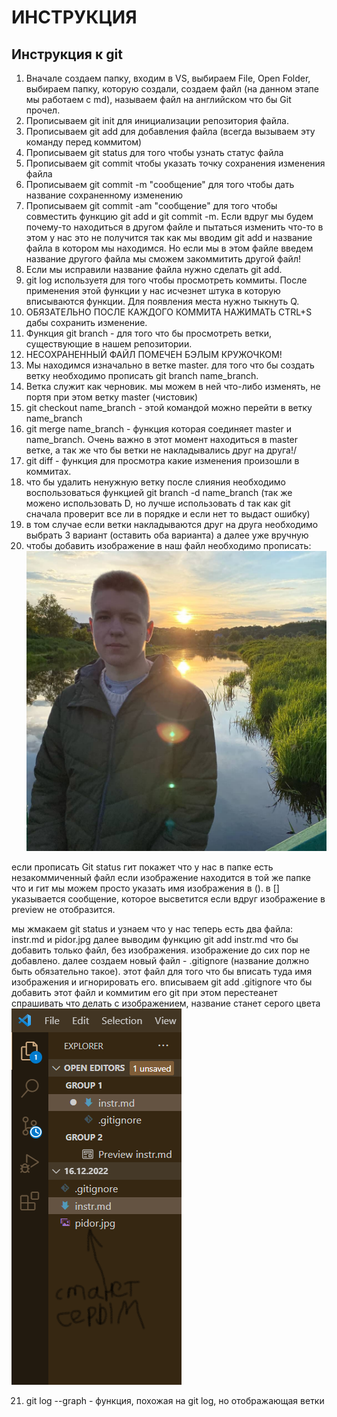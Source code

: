 # ИНСТРУКЦИЯ
## Инструкция к git
1. Вначале создаем папку, входим в VS, выбираем File, Open Folder, выбираем папку, которую создали, создаем файл (на данном этапе мы работаем с md), называем файл на английском что бы Git прочел. 
2. Прописываем git init для инициализации репозитория файла.
3. Прописываем git add для добавления файла (всегда вызываем эту команду перед коммитом)
4. Прописываем git status  для того чтобы узнать статус файла
5. Прописываем git commit чтобы указать точку сохранения изменения файла
6. Прописываем git commit -m "сообщение" для того чтобы дать название сохраненному изменению
7. Прописываем git commit -am "сообщение" для того чтобы совместить функцию git add и git commit -m. Если вдруг мы будем почему-то находиться в другом файле и пытаться изменить что-то в этом у нас это не получится так как мы вводим git add и название файла в котором мы находимся. Но если мы в этом файле введем название другого файла мы сможем закоммитить другой файл!
8. Если мы исправили название файла нужно сделать git add.
9. git log используетя для того чтобы просмотреть коммиты. После применения этой функции у нас исчезнет штука в которую вписываются функции. Для появления места нужно тыкнуть Q.
10. ОБЯЗАТЕЛЬНО ПОСЛЕ КАЖДОГО КОММИТА НАЖИМАТЬ CTRL+S дабы сохранить изменение.
11. Функция git branch - для того что бы просмотреть ветки, существующие в нашем репозитории. 
12. НЕСОХРАНЕННЫЙ ФАЙЛ ПОМЕЧЕН БЭЛЫМ КРУЖОЧКОМ! 
13. Мы находимся изначально в ветке master. для того что бы создать ветку необходимо прописать git branch name_branch. 
14. Ветка служит как черновик. мы можем в ней что-либо изменять, не портя при этом ветку master (чистовик)
15. git checkout name_branch - этой командой можно перейти в ветку name_branch
16. git merge name_branch - функция которая соединяет master и name_branch. Очень важно в этот момент находиться в master ветке, а так же что бы ветки не накладывались друг на друга!/
17. git diff - функция для просмотра какие изменения произошли в коммитах.
18. что бы удалить ненужную ветку после слияния необходимо воспользоваться функцией git branch -d name_branch (так же можено использовать D, но лучше использовать d так как git сначала проверит все ли в порядке и если нет то выдаст ошибку)
19. в том случае если ветки накладываются друг на друга необходимо выбрать 3 вариант (оставить оба варианта) а далее уже вручную
20. чтобы добавить изображение в наш файл необходимо прописать:
![лучший мужчина на планете](pidor.jpg)

если прописать Git status гит покажет что у нас в папке есть незакоммиченный файл
если изображение находится в той же папке что и гит мы можем просто указать имя изображения в ().
в [] указывается сообщение, которое высветится если вдруг изображение в preview не отобразится.

мы жмакаем git status и узнаем что у нас теперь есть два файла: instr.md и pidor.jpg 
далее выводим функцию git add instr.md что бы добавить только файл, без изображения. изображение до сих пор не добавлено. 
далее создаем новый файл - .gitignore (название должно быть обязательно такое). этот файл для того что бы вписать туда имя изображения и игнорировать его. 
вписываем git add .gitignore что бы добавить этот файл и коммитим его
git при этом перестеанет спрашивать что делать с изображением, название станет серого цвета
![скрин показывает как будет](scrine.png)

21. git log --graph - функция, похожая на git log, но отображающая ветки 
